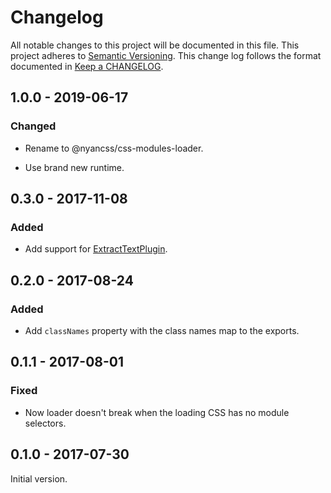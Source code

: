 # Changelog

All notable changes to this project will be documented in this file.
This project adheres to [Semantic Versioning].
This change log follows the format documented in [Keep a CHANGELOG].

[semantic versioning]: http://semver.org/
[keep a changelog]: http://keepachangelog.com/

## 1.0.0 - 2019-06-17

### Changed

- Rename to @nyancss/css-modules-loader.

- Use brand new runtime.

## 0.3.0 - 2017-11-08

### Added

- Add support for [ExtractTextPlugin](https://github.com/webpack-contrib/extract-text-webpack-plugin).

## 0.2.0 - 2017-08-24

### Added

- Add `classNames` property with the class names map to the exports.

## 0.1.1 - 2017-08-01

### Fixed

- Now loader doesn't break when the loading CSS has no module selectors.

## 0.1.0 - 2017-07-30

Initial version.

[0.1.1]: https://github.com/kossnocorp/decss-loader/compare/v0.1.0...v0.1.1
